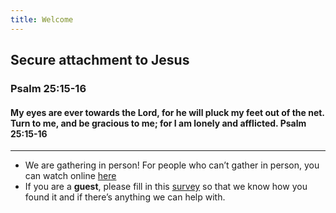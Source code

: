 ```yaml
---
title: Welcome
---
```


## Secure attachment to Jesus

### Psalm 25:15-16
#### My eyes are ever towards the Lord, for he will pluck my feet out of the net. Turn to me, and be gracious to me; for I am lonely and afflicted. Psalm 25:15-16


---
- We are gathering in person! For people who can’t gather in person, you can watch online [here](https://stgeorgeshurstville.org.au/sunday-english-online)
- If you are a **guest**, please fill in this [survey](https://tinyurl.com/SGHACsurvey) so that we know how you found it and if there’s anything we can help with.
